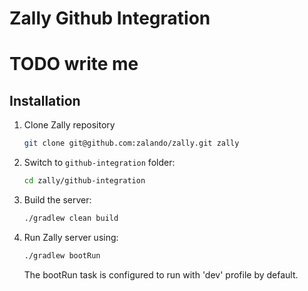 # Zally Github Integration

# TODO write me

## Installation

1. Clone Zally repository
    ```bash
    git clone git@github.com:zalando/zally.git zally
    ```

2. Switch to `github-integration` folder:
	```bash
	cd zally/github-integration
	```

3. Build the server:
    ```bash
    ./gradlew clean build
    ```

4. Run Zally server using:
    ```bash
    ./gradlew bootRun
    ```
    The bootRun task is configured to run with 'dev' profile by default.